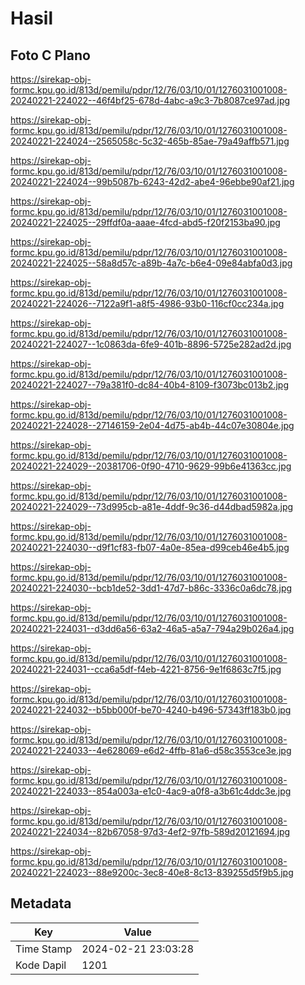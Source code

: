 # Hasil

## Foto C Plano

https://sirekap-obj-formc.kpu.go.id/813d/pemilu/pdpr/12/76/03/10/01/1276031001008-20240221-224022--46f4bf25-678d-4abc-a9c3-7b8087ce97ad.jpg

https://sirekap-obj-formc.kpu.go.id/813d/pemilu/pdpr/12/76/03/10/01/1276031001008-20240221-224024--2565058c-5c32-465b-85ae-79a49affb571.jpg

https://sirekap-obj-formc.kpu.go.id/813d/pemilu/pdpr/12/76/03/10/01/1276031001008-20240221-224024--99b5087b-6243-42d2-abe4-96ebbe90af21.jpg

https://sirekap-obj-formc.kpu.go.id/813d/pemilu/pdpr/12/76/03/10/01/1276031001008-20240221-224025--29ffdf0a-aaae-4fcd-abd5-f20f2153ba90.jpg

https://sirekap-obj-formc.kpu.go.id/813d/pemilu/pdpr/12/76/03/10/01/1276031001008-20240221-224025--58a8d57c-a89b-4a7c-b6e4-09e84abfa0d3.jpg

https://sirekap-obj-formc.kpu.go.id/813d/pemilu/pdpr/12/76/03/10/01/1276031001008-20240221-224026--7122a9f1-a8f5-4986-93b0-116cf0cc234a.jpg

https://sirekap-obj-formc.kpu.go.id/813d/pemilu/pdpr/12/76/03/10/01/1276031001008-20240221-224027--1c0863da-6fe9-401b-8896-5725e282ad2d.jpg

https://sirekap-obj-formc.kpu.go.id/813d/pemilu/pdpr/12/76/03/10/01/1276031001008-20240221-224027--79a381f0-dc84-40b4-8109-f3073bc013b2.jpg

https://sirekap-obj-formc.kpu.go.id/813d/pemilu/pdpr/12/76/03/10/01/1276031001008-20240221-224028--27146159-2e04-4d75-ab4b-44c07e30804e.jpg

https://sirekap-obj-formc.kpu.go.id/813d/pemilu/pdpr/12/76/03/10/01/1276031001008-20240221-224029--20381706-0f90-4710-9629-99b6e41363cc.jpg

https://sirekap-obj-formc.kpu.go.id/813d/pemilu/pdpr/12/76/03/10/01/1276031001008-20240221-224029--73d995cb-a81e-4ddf-9c36-d44dbad5982a.jpg

https://sirekap-obj-formc.kpu.go.id/813d/pemilu/pdpr/12/76/03/10/01/1276031001008-20240221-224030--d9f1cf83-fb07-4a0e-85ea-d99ceb46e4b5.jpg

https://sirekap-obj-formc.kpu.go.id/813d/pemilu/pdpr/12/76/03/10/01/1276031001008-20240221-224030--bcb1de52-3dd1-47d7-b86c-3336c0a6dc78.jpg

https://sirekap-obj-formc.kpu.go.id/813d/pemilu/pdpr/12/76/03/10/01/1276031001008-20240221-224031--d3dd6a56-63a2-46a5-a5a7-794a29b026a4.jpg

https://sirekap-obj-formc.kpu.go.id/813d/pemilu/pdpr/12/76/03/10/01/1276031001008-20240221-224031--cca6a5df-f4eb-4221-8756-9e1f6863c7f5.jpg

https://sirekap-obj-formc.kpu.go.id/813d/pemilu/pdpr/12/76/03/10/01/1276031001008-20240221-224032--b5bb000f-be70-4240-b496-57343ff183b0.jpg

https://sirekap-obj-formc.kpu.go.id/813d/pemilu/pdpr/12/76/03/10/01/1276031001008-20240221-224033--4e628069-e6d2-4ffb-81a6-d58c3553ce3e.jpg

https://sirekap-obj-formc.kpu.go.id/813d/pemilu/pdpr/12/76/03/10/01/1276031001008-20240221-224033--854a003a-e1c0-4ac9-a0f8-a3b61c4ddc3e.jpg

https://sirekap-obj-formc.kpu.go.id/813d/pemilu/pdpr/12/76/03/10/01/1276031001008-20240221-224034--82b67058-97d3-4ef2-97fb-589d20121694.jpg

https://sirekap-obj-formc.kpu.go.id/813d/pemilu/pdpr/12/76/03/10/01/1276031001008-20240221-224023--88e9200c-3ec8-40e8-8c13-839255d5f9b5.jpg


## Metadata

| Key        | Value               |
| ---------- | ------------------- |
| Time Stamp | 2024-02-21 23:03:28 |
| Kode Dapil | 1201                |



